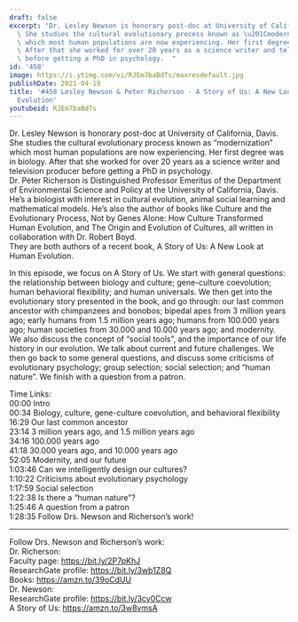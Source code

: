 ```yaml
---
draft: false
excerpt: "Dr. Lesley Newson is honorary post-doc at University of California, Davis.\
  \ She studies the cultural evolutionary process known as \u201Cmodernization\u201D\
  \ which most human populations are now experiencing. Her first degree was in biology.\
  \ After that she worked for over 20 years as a science writer and television producer\
  \ before getting a PhD in psychology.  "
id: '458'
image: https://i.ytimg.com/vi/RJEm7baBdTs/maxresdefault.jpg
publishDate: 2021-04-19
title: '#458 Lesley Newson & Peter Richerson - A Story of Us: A New Look at Human
  Evolution'
youtubeid: RJEm7baBdTs
---
```

<div class="timelinks">

Dr. Lesley Newson is honorary post-doc at University of California, Davis. She studies the cultural evolutionary process known as “modernization” which most human populations are now experiencing. Her first degree was in biology. After that she worked for over 20 years as a science writer and television producer before getting a PhD in psychology.  
Dr. Peter Richerson is Distinguished Professor Emeritus of the Department of Environmental Science and Policy at the University of California, Davis. He’s a biologist with interest in cultural evolution, animal social learning and mathematical models. He’s also the author of books like Culture and the Evolutionary Process, Not by Genes Alone: How Culture Transformed Human Evolution, and The Origin and Evolution of Cultures, all written in collaboration with Dr. Robert Boyd.  
They are both authors of a recent book, A Story of Us: A New Look at Human Evolution.

In this episode, we focus on A Story of Us. We start with general questions: the relationship between biology and culture; gene-culture coevolution; human behavioral flexibility; and human universals. We then get into the evolutionary story presented in the book, and go through: our last common ancestor with chimpanzees and bonobos; bipedal apes from 3 million years ago; early humans from 1.5 million years ago; humans from 100.000 years ago; human societies from 30.000 and 10.000 years ago; and modernity. We also discuss the concept of “social tools”, and the importance of our life history in our evolution. We talk about current and future challenges. We then go back to some general questions, and discuss some criticisms of evolutionary psychology; group selection; social selection; and “human nature”. We finish with a question from a patron.

Time Links:  
<time>00:00</time> Intro  
<time>00:34</time> Biology, culture, gene-culture coevolution, and behavioral flexibility  
<time>16:29</time> Our last common ancestor  
<time>23:14</time> 3 million years ago, and 1.5 million years ago  
<time>34:16</time> 100.000 years ago  
<time>41:18</time> 30.000 years ago, and 10.000 years ago  
<time>52:05</time> Modernity, and our future  
<time>1:03:46</time> Can we intelligently design our cultures?  
<time>1:10:22</time> Criticisms about evolutionary psychology  
<time>1:17:59</time> Social selection  
<time>1:22:38</time> Is there a “human nature”?  
<time>1:25:46</time> A question from a patron  
<time>1:28:35</time> Follow Drs. Newson and Richerson’s work!

---

Follow Drs. Newson and Richerson’s work:  
Dr. Richerson:  
Faculty page: https://bit.ly/2P7pKhJ  
ResearchGate profile: https://bit.ly/3wb1Z8Q  
Books: https://amzn.to/39oCdUU  
Dr. Newson:  
ResearchGate profile: https://bit.ly/3cy0Ccw  
A Story of Us: https://amzn.to/3w8vmsA
</div>

